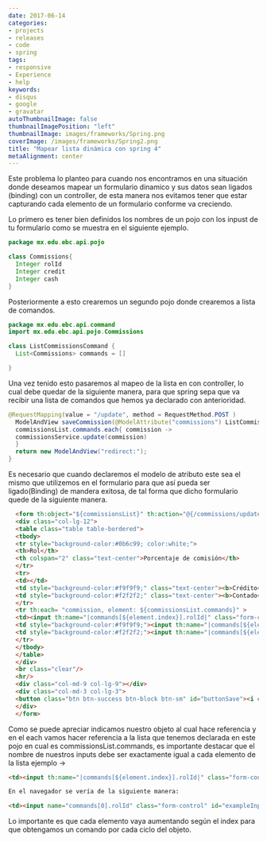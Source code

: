 ```yaml
---
date: 2017-06-14
categories:
- projects
- releases
- code
- spring
tags:
- responsive
- Experience
- help
keywords:
- disqus
- google
- gravatar
autoThumbnailImage: false
thumbnailImagePosition: "left"
thumbnailImage: images/frameworks/Spring.png
coverImage: /images/frameworks/Spring2.png
title: "Mapear lista dinámica con spring 4"
metaAlignment: center
---
```


Este problema lo planteo para cuando nos encontramos en una situación donde deseamos mapear un formulario dinamico y sus datos sean ligados (binding) con un controller, de esta manera nos evitamos tener que estar capturando cada elemento de un formulario conforme va creciendo.

Lo primero es tener bien definidos los nombres de un pojo con los inpust de tu formulario como se muestra en el siguiente ejemplo.

<!--more-->
``` java
package mx.edu.ebc.api.pojo

class Commissions{
  Integer rolId
  Integer credit
  Integer cash
}
```

Posteriormente a esto crearemos un segundo pojo donde crearemos a lista de comandos.

``` java
package mx.edu.ebc.api.command
import mx.edu.ebc.api.pojo.Commissions

class ListCommissionsCommand {
  List<Commissions> commands = []

}
```

Una vez tenido esto pasaremos al mapeo de la lista en con controller, lo cual debe quedar de la siguiente manera, para que spring sepa que va recibir una lista de comandos que hemos ya declarado con anterioridad.

``` java
@RequestMapping(value = "/update", method = RequestMethod.POST )
  ModelAndView saveCommission(@ModelAttribute("commissions") ListCommissionsCommand commissionsList) {
  commissionsList.commands.each{ commission ->
  commissionsService.update(commission)
  }
  return new ModelAndView("redirect:");
}
```

Es necesario que cuando declaremos el modelo de atributo este sea el mismo que utilizemos en el formulario para que así pueda ser ligado(Binding) de mandera exitosa, de tal forma que dicho formulario quede de la siguiente manera.

``` html
  <form th:object="${commissionsList}" th:action="@{/commissions/update}" method="post" id="formCommissions">
  <div class="col-lg-12">
  <table class="table table-bordered">
  <tbody>
  <tr style="background-color:#0b6c99; color:white;">
  <th>Rol</th>
  <th colspan="2" class="text-center">Porcentaje de comisión</th>
  </tr>
  <tr>
  <td></td>
  <td style="background-color:#f9f9f9;" class="text-center"><b>Crédito</b></td>
  <td style="background-color:#f2f2f2;" class="text-center"><b>Contado</b></td>
  </tr>
  <tr th:each= "commission, element: ${commissionsList.commands}" >
  <td><input th:name="|commands[${element.index}].rolId|" class="form-control" id="exampleInputAmount" placeholder="" th:value="${commission.rolId}" type="hidden" /><b th:text="${mapRol[commission.rolId]}" ></b></td>
  <td style="background-color:#f9f9f9;"><input th:name="|commands[${element.index}].credit|" type="number" max="99" maxlength="2" class="form-control" placeholder="" th:value="${commission.credit}" pattern="[0-9]{1,2}" /></td>
  <td style="background-color:#f2f2f2;"><input th:name="|commands[${element.index}].cash|" type="number" max="99" maxlength="2" class="form-control" placeholder="" th:value="${commission.cash}"/></td>
  </tr>
  </tbody>
  </table>
  </div>
  <br class="clear"/>
  <hr/>
  <div class="col-md-9 col-lg-9"></div>
  <div class="col-md-3 col-lg-3">
  <button class="btn btn-success btn-block btn-sm" id="buttonSave"><i class="fa fa-check" aria-hidden="true" ></i> Guardar</button>
  </div>
  </form>
```


Como se puede apreciar indicamos nuestro objeto al cual hace referencia y en el each vamos hacer referencia a la lista que tenemos declarada en este pojo en cual es commissionsList.commands,  es importante destacar que el nombre de nuestros inputs debe ser exactamente igual a cada elemento de la lista ejemplo ->

``` html
<td><input th:name="|commands[${element.index}].rolId|" class="form-control" id="exampleInputAmount" placeholder="" th:value="${commission.rolId}" type="hidden" /><b th:text="${mapRol[commission.rolId]}" ></b></td>

En el navegador se vería de la siguiente manera:

<td><input name="commands[0].rolId" class="form-control" id="exampleInputAmount" placeholder="" value="764" type="hidden" /><b  text="Un mapa que no es importante" ></b></td>
```

Lo importante es que cada elemento vaya aumentando según el index para que obtengamos un comando por cada ciclo del objeto.
<!--more-->
